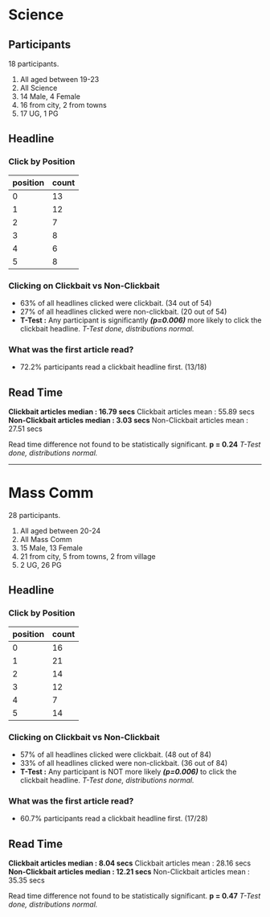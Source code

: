 # Science

## Participants

18 participants.

1. All aged between 19-23
2. All Science
3. 14 Male, 4 Female
4. 16 from city, 2 from towns
5. 17 UG, 1 PG
  
## Headline

### Click by Position

| position | count |
| -------- | ----- |
| 0        | 13    |
| 1        | 12    |
| 2        | 7     |
| 3        | 8     |
| 4        | 6     |
| 5        | 8     |

 <!-- --- clicks on headline by id -- clickbait and non-clickbait -->

### Clicking on Clickbait vs Non-Clickbait

- 63% of all headlines clicked were clickbait. (34 out of 54)
- 27% of all headlines clicked were non-clickbait. (20 out of 54)
- **T-Test :** Any participant is significantly ***(p=0.006)*** more likely to click the clickbait headline. 
*T-Test done, distributions normal.*

### What was the first article read?

- 72.2% participants read a clickbait headline first. (13/18)

## Read Time

**Clickbait articles median     : 16.79 secs**
Clickbait articles mean       : 55.89 secs
**Non-Clickbait articles median : 3.03  secs**
Non-Clickbait articles mean   : 27.51 secs

Read time difference not found to be statistically significant. **p = 0.24**
*T-Test done, distributions normal.*

-------------------------------------

# Mass Comm

28 participants.

1. All aged between 20-24
2. All Mass Comm
3. 15 Male, 13 Female
4. 21 from city, 5 from towns, 2 from village
5. 2 UG, 26 PG

## Headline

### Click by Position

| position | count |
| -------- | ----- |
| 0        | 16    |
| 1        | 21    |
| 2        | 14    |
| 3        | 12    |
| 4        | 7     |
| 5        | 14    |

### Clicking on Clickbait vs Non-Clickbait

- 57% of all headlines clicked were clickbait. (48 out of 84)
- 33% of all headlines clicked were non-clickbait. (36 out of 84)
- **T-Test :** Any participant is NOT more likely ***(p=0.006)*** to click the clickbait headline. 
*T-Test done, distributions normal.*

### What was the first article read?

- 60.7% participants read a clickbait headline first. (17/28)

## Read Time

**Clickbait articles median     : 8.04 secs**
Clickbait articles mean       : 28.16 secs
**Non-Clickbait articles median : 12.21 secs**
Non-Clickbait articles mean   : 35.35 secs

Read time difference not found to be statistically significant. **p = 0.47**
*T-Test done, distributions normal.*